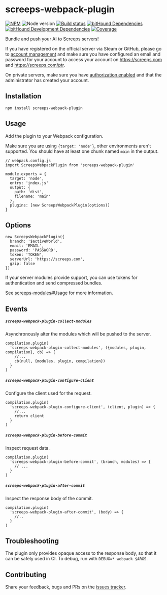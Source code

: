 # screeps-webpack-plugin

[![NPM][npm-badge]][npm] ![Node version][node-badge]  [![Build status][travis-ci-badge]][travis-ci] [![bitHound Dependencies][bithound-badge]][bithound] [![bitHound Development Dependencies][bithound-dev-badge]][bithound-dev] [![Coverage][codecov-badge]][codecov]

Bundle and push your AI to Screeps servers!

If you have registered on the official server via Steam or GitHub, please go to [account management](https://screeps.com/a/#!/account) and make sure you have configured an email and password for your account to access your account on https://screeps.com and https://screeps.com/ptr.

On private servers, make sure you have [authorization enabled](https://github.com/screepsmods/screepsmod-auth) and that the administrator has created your account.

## Installation

```
npm install screeps-webpack-plugin
```

## Usage

Add the plugin to your Webpack configuration.

Make sure you are using `{target: 'node'}`, other environments aren't supported. You should have at least one chunk named `main` in the output.

```
// webpack.config.js
import ScreepsWebpackPlugin from 'screeps-webpack-plugin'

module.exports = {
  target: 'node',
  entry: 'index.js'
  output: {
    path: 'dist',
    filename: 'main'
  },
  plugins: [new ScreepsWebpackPlugin(options)]
}
```

## Options

```
new ScreepsWebpackPlugin({
  branch: '$activeWorld',
  email: 'EMAIL',
  password: 'PASSWORD',
  token: 'TOKEN',
  serverUrl: 'https://screeps.com',
  gzip: false
})
```

If your server modules provide support, you can use tokens for authentication and send compressed bundles.

See [screeps-modules#Usage](https://github.com/langri-sha/screeps-modules#usage) for more information.

## Events

##### `screeps-webpack-plugin-collect-modules`

Asynchronously alter the modules which will be pushed to the server.

```
compilation.plugin(
  'screeps-webpack-plugin-collect-modules', ({modules, plugin, compilation}, cb) => {
    //...
    cb(null, {modules, plugin, compilation})
  }
)
```

##### `screeps-webpack-plugin-configure-client`

Configure the client used for the request.

```
compilation.plugin(
  'screeps-webpack-plugin-configure-client', (client, plugin) => {
    //...
    return client
  }
)
```

##### `screeps-webpack-plugin-before-commit`

Inspect request data.

```
compilation.plugin(
  'screeps-webpack-plugin-before-commit', (branch, modules) => {
    // ...
  }
)
```

##### `screeps-webpack-plugin-after-commit`

Inspect the response body of the commit.

```
compilation.plugin(
  'screeps-webpack-plugin-after-commit', (body) => {
    //..
  }
)
```

## Troubleshooting

The plugin only provides opaque access to the response body, so that it can be safely used in CI. To debug, run with `DEBUG=* webpack $ARGS`.

## Contributing

Share your feedback, bugs and PRs on the [issues tracker](https://github.com/langri-sha/screeps-webpack-plugin/issues).

[npm]: https://www.npmjs.com/pack1age/screeps-webpack-plugin
[npm-badge]: https://img.shields.io/npm/v/screeps-webpack-plugin.svg
[node-badge]: https://img.shields.io/node/v/screeps-webpack-plugin.svg
[travis-ci]: https://travis-ci.org/langri-sha/screeps-webpack-plugin
[travis-ci-badge]: https://travis-ci.org/langri-sha/screeps-webpack-plugin.svg?branch=master
[codecov]: https://codecov.io/gh/langri-sha/screeps-webpack-plugin
[codecov-badge]: https://codecov.io/gh/langri-sha/screeps-webpack-plugin/branch/master/graph/badge.svg
[bithound]: https://www.bithound.io/github/langri-sha/screeps-webpack-plugin/master/dependencies/npm
[bithound-badge]: https://www.bithound.io/github/langri-sha/screeps-webpack-plugin/badges/dependencies.svg
[bithound-dev]: https://www.bithound.io/github/langri-sha/screeps-webpack-plugin/master/dependencies/npm
[bithound-dev-badge]: https://www.bithound.io/github/langri-sha/screeps-webpack-plugin/badges/devDependencies.svg
